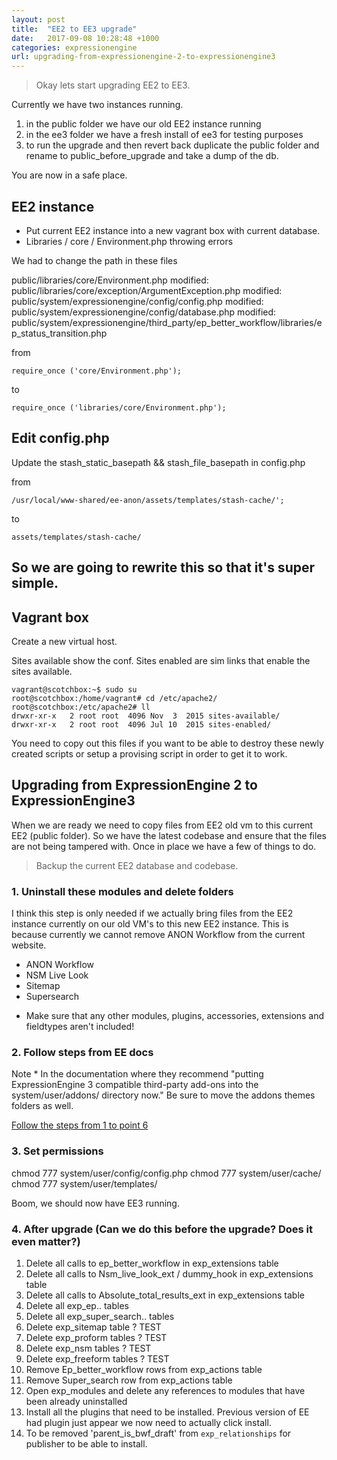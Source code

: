 ```yaml
---
layout: post
title:  "EE2 to EE3 upgrade"
date:   2017-09-08 10:28:48 +1000
categories: expressionengine
url: upgrading-from-expressionengine-2-to-expressionengine3
---
```


<blockquote class="blockquote">
Okay lets start upgrading EE2 to EE3.
</blockquote>

Currently we have two instances running.

1. in the public folder we have our old EE2 instance running
2. in the ee3 folder we have a fresh install of ee3 for testing purposes
3. to run the upgrade and then revert back duplicate the public folder and rename to public_before_upgrade and take a dump of the db.

You are now in a safe place.

## EE2 instance

- Put current EE2 instance into a new vagrant box with current database.
- Libraries / core / Environment.php throwing errors

We had to change the path in these files

public/libraries/core/Environment.php
modified:   public/libraries/core/exception/ArgumentException.php
modified:   public/system/expressionengine/config/config.php
modified:   public/system/expressionengine/config/database.php
modified:   public/system/expressionengine/third_party/ep_better_workflow/libraries/ep_status_transition.php

from

```
require_once ('core/Environment.php');
```

to

```
require_once ('libraries/core/Environment.php');
```

## Edit config.php

Update the stash_static_basepath && stash_file_basepath in config.php

from

```
/usr/local/www-shared/ee-anon/assets/templates/stash-cache/';
```

to

```
assets/templates/stash-cache/
```

## So we are going to rewrite this so that it's super simple.

## Vagrant box

Create a new virtual host.

Sites available show the conf.
Sites enabled are sim links that enable the sites available.

```
vagrant@scotchbox:~$ sudo su
root@scotchbox:/home/vagrant# cd /etc/apache2/
root@scotchbox:/etc/apache2# ll
drwxr-xr-x   2 root root  4096 Nov  3  2015 sites-available/
drwxr-xr-x   2 root root  4096 Jul 10  2015 sites-enabled/
```

You need to copy out this files if you want to be able to destroy these newly created scripts or setup a provising script in order to get it to work.

## Upgrading from ExpressionEngine 2 to ExpressionEngine3

When we are ready we need to copy files from EE2 old vm to this current EE2 (public folder). So we have the latest codebase and ensure that the files are not being tampered with. Once in place we have a few of things to do.

> Backup the current EE2 database and codebase.

### 1. Uninstall these modules and delete folders

I think this step is only needed if we actually bring files from the EE2 instance currently on our old VM's to this new EE2 instance. This is because currently we cannot remove ANON Workflow from the current website.

- ANON Workflow
- NSM Live Look
- Sitemap
- Supersearch

* Make sure that any other modules, plugins, accessories, extensions and fieldtypes aren't included!

### 2. Follow steps from EE docs

Note * In the documentation where they recommend "putting ExpressionEngine 3 compatible third-party add-ons into the system/user/addons/ directory now." Be sure to move the addons themes folders as well.

[Follow the steps from 1 to point 6][ee2-upgrade]

### 3. Set permissions

chmod 777 system/user/config/config.php
chmod 777 system/user/cache/
chmod 777 system/user/templates/

Boom, we should now have EE3 running.

### 4. After upgrade (Can we do this before the upgrade? Does it even matter?)

1. Delete all calls to ep_better_workflow in exp_extensions table
1. Delete all calls to Nsm_live_look_ext / dummy_hook in exp_extensions table
1. Delete all calls to Absolute_total_results_ext in exp_extensions table
2. Delete all exp_ep.. tables
3. Delete all exp_super_search.. tables
4. Delete exp_sitemap table ? TEST
5. Delete exp_proform tables ?  TEST
5. Delete exp_nsm tables ? TEST
6. Delete exp_freeform tables ? TEST
7. Remove Ep_better_workflow rows from exp_actions table
8. Remove Super_search row from exp_actions table
9. Open exp_modules and delete any references to modules that have been already uninstalled
10. Install all the plugins that need to be installed. Previous version of EE had plugin just appear we now need to actually click install.
11. To be removed 'parent_is_bwf_draft' from `exp_relationships` for publisher to be able to install.

[ee2-upgrade]: https://docs.expressionengine.com/latest/installation/upgrade_from_2.x.html
[ee-conversion]:   https://docs.expressionengine.com/latest/development/conversion/index.html
[ee3-addon-setup]: https://docs.expressionengine.com/latest/development/addon_setup_php_file.html
[ee3-co-styles]: https://docs.expressionengine.com/latest/development/cp_styles/index.html